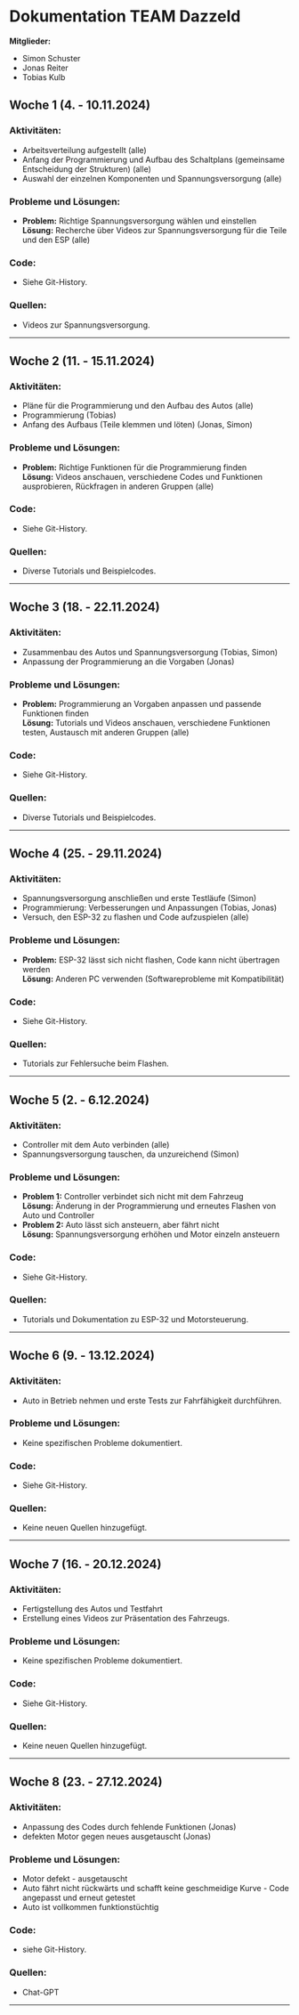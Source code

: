 # Dokumentation TEAM Dazzeld

**Mitglieder:**
- Simon Schuster
- Jonas Reiter
- Tobias Kulb

## Woche 1 (4. - 10.11.2024)

### Aktivitäten:
- Arbeitsverteilung aufgestellt (alle)
- Anfang der Programmierung und Aufbau des Schaltplans (gemeinsame Entscheidung der Strukturen) (alle)
- Auswahl der einzelnen Komponenten und Spannungsversorgung (alle)

### Probleme und Lösungen:
- **Problem:** Richtige Spannungsversorgung wählen und einstellen  
  **Lösung:** Recherche über Videos zur Spannungsversorgung für die Teile und den ESP (alle)

### Code:
- Siehe Git-History.

### Quellen:
- Videos zur Spannungsversorgung.

---

## Woche 2 (11. - 15.11.2024)

### Aktivitäten:
- Pläne für die Programmierung und den Aufbau des Autos (alle)
- Programmierung (Tobias)
- Anfang des Aufbaus (Teile klemmen und löten) (Jonas, Simon)

### Probleme und Lösungen:
- **Problem:** Richtige Funktionen für die Programmierung finden  
  **Lösung:** Videos anschauen, verschiedene Codes und Funktionen ausprobieren, Rückfragen in anderen Gruppen (alle)

### Code:
- Siehe Git-History.

### Quellen:
- Diverse Tutorials und Beispielcodes.

---

## Woche 3 (18. - 22.11.2024)

### Aktivitäten:
- Zusammenbau des Autos und Spannungsversorgung (Tobias, Simon)
- Anpassung der Programmierung an die Vorgaben (Jonas)

### Probleme und Lösungen:
- **Problem:** Programmierung an Vorgaben anpassen und passende Funktionen finden  
  **Lösung:** Tutorials und Videos anschauen, verschiedene Funktionen testen, Austausch mit anderen Gruppen (alle)

### Code:
- Siehe Git-History.

### Quellen:
- Diverse Tutorials und Beispielcodes.

---

## Woche 4 (25. - 29.11.2024)

### Aktivitäten:
- Spannungsversorgung anschließen und erste Testläufe (Simon)
- Programmierung: Verbesserungen und Anpassungen (Tobias, Jonas)
- Versuch, den ESP-32 zu flashen und Code aufzuspielen (alle)

### Probleme und Lösungen:
- **Problem:** ESP-32 lässt sich nicht flashen, Code kann nicht übertragen werden  
  **Lösung:** Anderen PC verwenden (Softwareprobleme mit Kompatibilität)

### Code:
- Siehe Git-History.

### Quellen:
- Tutorials zur Fehlersuche beim Flashen.

---

## Woche 5 (2. - 6.12.2024)

### Aktivitäten:
- Controller mit dem Auto verbinden (alle)
- Spannungsversorgung tauschen, da unzureichend (Simon)

### Probleme und Lösungen:
- **Problem 1:** Controller verbindet sich nicht mit dem Fahrzeug  
  **Lösung:** Änderung in der Programmierung und erneutes Flashen von Auto und Controller
- **Problem 2:** Auto lässt sich ansteuern, aber fährt nicht  
  **Lösung:** Spannungsversorgung erhöhen und Motor einzeln ansteuern

### Code:
- Siehe Git-History.

### Quellen:
- Tutorials und Dokumentation zu ESP-32 und Motorsteuerung.

---

## Woche 6 (9. - 13.12.2024)

### Aktivitäten:
- Auto in Betrieb nehmen und erste Tests zur Fahrfähigkeit durchführen.

### Probleme und Lösungen:
- Keine spezifischen Probleme dokumentiert.

### Code:
- Siehe Git-History.

### Quellen:
- Keine neuen Quellen hinzugefügt.

---

## Woche 7 (16. - 20.12.2024)

### Aktivitäten:
- Fertigstellung des Autos und Testfahrt
- Erstellung eines Videos zur Präsentation des Fahrzeugs.

### Probleme und Lösungen:
- Keine spezifischen Probleme dokumentiert.

### Code:
- Siehe Git-History.

### Quellen:
- Keine neuen Quellen hinzugefügt.

---

## Woche 8 (23. - 27.12.2024)

### Aktivitäten:

- Anpassung des Codes durch fehlende Funktionen (Jonas)
- defekten Motor gegen neues ausgetauscht (Jonas)

### Probleme und Lösungen:

- Motor defekt - ausgetauscht
- Auto fährt nicht rückwärts und schafft keine geschmeidige Kurve - Code angepasst und erneut getestet
- Auto ist vollkommen funktionstüchtig

### Code:

- siehe Git-History.

### Quellen:

- Chat-GPT

---